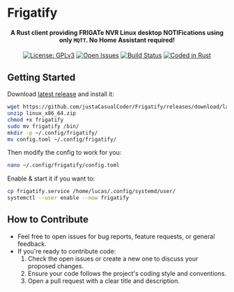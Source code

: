 # Frigatify
<h4 align="center">
 A Rust client providing <strong>FRIGAT</strong>e NVR Linux desktop <strong>NOTIF</strong>ications using only <code>MQTT</code>. No Home Assistant required!
</h4>
<p align="center">
 <a href="https://opensource.org/license/gpl-3-0/"><img
  alt="License: GPLv3"
  src="https://img.shields.io/github/license/justaCasualCoder/Frigatify"></a>
  <a href="https://img.shields.io/github/issues/justaCasualCoder/Frigatify"><img
  alt="Open Issues"
  src="https://img.shields.io/github/issues/justaCasualCoder/Frigatify"
  ></a>
 <a href="https://github.com/justaCasualCoder/Frigatify/actions/workflows/build_and_release.yml"><img
  alt="Build Status"
  src="https://github.com/justaCasualCoder/Frigatify/actions/workflows/build_and_release.yml/badge.svg?branch=master"                                                         ></a>
 <a href="https://www.rust-lang.org/"><img
  alt="Coded in Rust"
  src="https://img.shields.io/badge/Rust-CE422B"></a>
</p>

## Getting Started

Download [latest release](https://github.com/justaCasualCoder/Frigatify/releases/tag/latest) and install it:
```bash
wget https://github.com/justaCasualCoder/Frigatify/releases/download/latest/linux_x86_64.zip
unzip linux_x86_64.zip
chmod +x frigatify
sudo mv frigatify /bin/
mkdir -p ~/.config/frigatify/
mv config.toml ~/.config/frigatify/
```
Then modify the config to work for you:
```bash
nano ~/.config/frigatify/config.toml
```
Enable & start it if you want to:
```bash
cp frigatify.service /home/lucas/.config/systemd/user/
systemctl --user enable --now frigatify
```
## How to Contribute

- Feel free to open issues for bug reports, feature requests, or general feedback.
- If you're ready to contribute code:
  1. Check the open issues or create a new one to discuss your proposed changes.
  2. Ensure your code follows the project's coding style and conventions.
  3. Open a pull request with a clear title and description.
